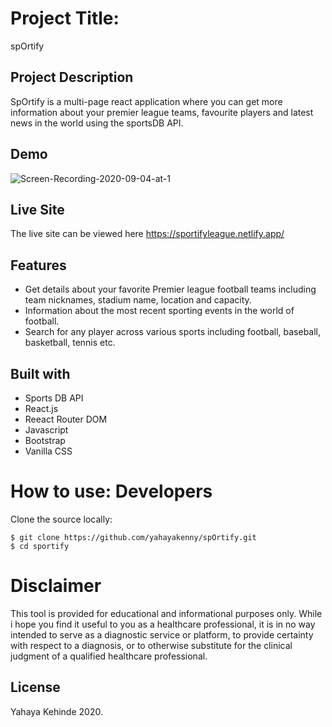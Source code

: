 # Project Title: 
spOrtify

## Project Description
SpOrtify is a multi-page react application where you can get more information about your premier league teams, favourite players and latest news in the world using the sportsDB API.

## Demo
![Screen-Recording-2020-09-04-at-1](https://user-images.githubusercontent.com/63402676/92229684-c1fdc300-eea1-11ea-90f0-ff389dd9a997.gif)


## Live Site
The live site can be viewed here https://sportifyleague.netlify.app/

## Features
-  Get details about your favorite Premier league football teams including team nicknames, stadium name, location and capacity. 
-  Information about the most recent sporting events in the world of football.
-  Search for any player across various sports including football, baseball, basketball, tennis etc. 


## Built with
- Sports DB API
- React.js
- Reeact Router DOM
- Javascript
- Bootstrap
- Vanilla CSS


# How to use: Developers

Clone the source locally:
```
$ git clone https://github.com/yahayakenny/spOrtify.git
$ cd sportify
````




# Disclaimer 
This tool is provided for educational and informational purposes only. While i hope you find it useful to you as a healthcare professional, it is in no way intended to serve as a diagnostic service or platform, to provide certainty with respect to a diagnosis, or to otherwise substitute for the clinical judgment of a qualified healthcare professional.

## License
Yahaya Kehinde 2020.

